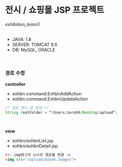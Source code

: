 # 전시 / 쇼핑몰 JSP 프로젝트
###### exhibition_team3

- JAVA: 1.8
- SERVER: TOMCAT 9.0
- DB: MySQL, ORACLE  

<br>

### 경로 수정

**controller**

- exhbn.command.ExhbnAddAction
- exhbn.command.ExhbnUpdateAction

``` java
/* 경로 변수 값 변경 */
String realFolder = “/Users/zeroh0/Desktop/upload”;
```

<br>

**view**

- exhbn/exhbnList.jsp
- exhbn/exhbnDetail.jsp

``` html
<!— img태그의 src의 경로를 변경 —>
<img src="/upload/${exh.image}">
```
